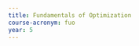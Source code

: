 ```yaml
---
title: Fundamentals of Optimization
course-acronym: fuo
year: 5
---
```


<!-- Remove this comment and add a summary! -->

<!-- **Main topics**: -->